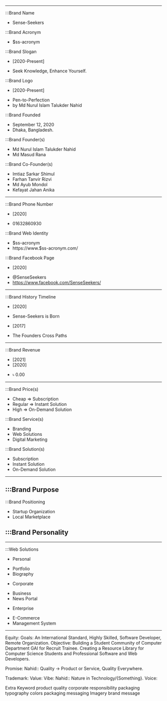 
---- ---- ---- ---- ---- ---- ---- ---- ---- ---- ---- ----

 :::Brand Name
  - Sense-Seekers
  <!-- ? Selected by Founder(s), in 2020 -->
  <!-- * Perfection. Just Focus & Build -->

 :::Brand Acronym
  - $ss-acronym
  <!-- TODO: Sense-Seekers need an acronym -->

 :::Brand Slogan
  + [2020-Present]
  - Seek Knowledge, Enhance Yourself.
  <!-- ? Selected by Founder(s), in 2020 -->
  <!-- TODO: We need a new modern slogan -->

 :::Brand Logo
  + [2020-Present]
  - Pen-to-Perfection
  - by Md Nurul Islam Talukder Nahid
  <!-- ? Selected by Founder(s), in 2020 -->
  <!-- TODO: We need a new modern logo -->

 :::Brand Founded
  - September 12, 2020
  - Dhaka, Bangladesh.
  <!-- ? First Approach Taken -->

 :::Brand Founder(s)
  - Md Nurul Islam Talukder Nahid
  - Md Masud Rana
  <!-- ? First Approach Taken -->

 :::Brand Co-Founder(s)
  - Imtiaz Sarkar Shimul
  - Farhan Tanvir Rizvi
  - Md Ayub Mondol
  - Kefayat Jahan Anika
  <!-- ? First Approach Taken -->

---- ---- ---- ---- ---- ---- ---- ---- ---- ---- ---- ----

 :::Brand Phone Number
  + [2020]
  - 01632860930
  <!-- ? Nahid's Personal Contact as Brand Phone Number -->
  <!-- TODO: Get a set of Brand New Phone Numbers -->

 :::Brand Web Identity
  - $ss-acronym
  - https://www.$ss-acronym.com/
  <!-- ? Official Website of Sense-Seekers -->

  :::Brand Facebook Page
   + [2020]
   - @SenseSeekers
   - https://www.facebook.com/SenseSeekers/
   <!-- TODO:  after Re-Branding -->

---- ---- ---- ---- ---- ---- ---- ---- ---- ---- ---- ----

 :::Brand History Timeline
  + [2020]
  - Sense-Seekers is Born
  <!-- ? The Founders brainstormed ideas for a learning management system that would make students learning easier and more efficient. They came up with an idea they called StudyLab, but that get a lot more improvements by Co-Founders. -->
  + [2017]
  - The Founders Cross Paths
  <!-- ? Md Nurul Islam Talukder Nahid & Masud Rana were college students at Graphic Arts Institute. They met and became friends. -->

---- ---- ---- ---- ---- ---- ---- ---- ---- ---- ---- ----

 :::Brand Revenue
  + [2021]
  + [2020]
  - ৳ 0.00
  <!-- ? Annual Revenue Report Summary -->
  <!-- TODO: Create a Detail Annual Report -->

---- ---- ---- ---- ---- ---- ---- ---- ---- ---- ---- ----

 :::Brand Price(s)
  - Cheap    => Subscription
  - Regular  => Instant Solution
  - High     => On-Demand Solution

 :::Brand Service(s)
  - Branding
  - Web Solutions
  - Digital Marketing

 :::Brand Solution(s)
  - Subscription
  - Instant Solution
  - On-Demand Solution

---- ---- ---- ---- ---- ---- ---- ---- ---- ---- ---- ----

 :::Brand Purpose
  - 

 :::Brand Positioning
  - Startup Organization
  - Local Marketplace

 :::Brand Personality
  - 

---- ---- ---- ---- ---- ---- ---- ---- ---- ---- ---- ----

 :::Web Solutions
  + Personal
  - Portfolio
  - Biography
  + Corporate
  - Business
  - News Portal
  + Enterprise
  - E-Commerce
  - Management System

---- ---- ---- ---- ---- ---- ---- ---- ---- ---- ---- ----


<!-- Name:
    Sense Seekers -->
<!-- Logo:
    Pen-to-Perfection (2020 - Current) -->
<!-- Corporate Extension: -->
Equity:
Goals:
    An International Standard, Highly Skilled, Software Developer, Remote Organization.
Objective:
    Building a Student Community of Computer Department GAI for Recruit Trainee.
    Creating a Resource Library for Computer Science Students and Professional Software and Web Developers.
<!-- Key-phrase/Slogan/Tagline: -->

Promise:
    Nahid:: Quality -> Product or Service, Quality Everywhere.


Trademark:
Value:
Vibe:
    Nahid:: Nature in Technology/{Something}.
Voice:


Extra Keyword
    product quality
    corporate responsibility
    packaging
    typography
    colors
    packaging
    messaging
    Imagery
    brand message